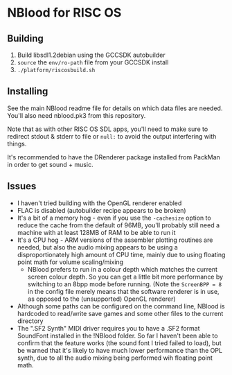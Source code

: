 # NBlood for RISC OS

## Building
1. Build libsdl1.2debian using the GCCSDK autobuilder
2. `source` the `env/ro-path` file from your GCCSDK install
3. `./platform/riscosbuild.sh`

## Installing
See the main NBlood readme file for details on which data files are needed. You'll also need nblood.pk3 from this repository.

Note that as with other RISC OS SDL apps, you'll need to make sure to redirect stdout & stderr to file or `null:` to avoid the output interfering with things.

It's recommended to have the DRenderer package installed from PackMan in order to get sound + music.

## Issues

* I haven't tried building with the OpenGL renderer enabled
* FLAC is disabled (autobuilder recipe appears to be broken)
* It's a bit of a memory hog - even if you use the `-cachesize` option to reduce the cache from the default of 96MB, you'll probably still need a machine with at least 128MB of RAM to be able to run it
* It's a CPU hog - ARM versions of the assembler plotting routines are needed, but also the audio mixing appears to be using a disproportionately high amount of CPU time, mainly due to using floating point math for volume scaling/mixing
  * NBlood prefers to run in a colour depth which matches the current screen colour depth. So you can get a little bit more performance by switching to an 8bpp mode before running. (Note the `ScreenBPP = 8` in the config file merely means that the software renderer is in use, as opposed to the (unsupported) OpenGL renderer)
* Although some paths can be configured on the command line, NBlood is hardcoded to read/write save games and some other files to the current directory
* The ".SF2 Synth" MIDI driver requires you to have a .SF2 format SoundFont installed in the !NBlood folder. So far I haven't been able to confirm that the feature works (the sound font I tried failed to load), but be warned that it's likely to have much lower performance than the OPL synth, due to all the audio mixing being performed wih floating point math.
